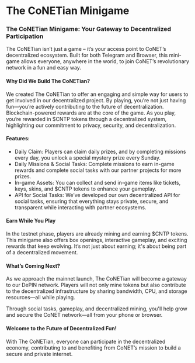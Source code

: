 # The CoNETian Minigame

### The CoNETian Minigame: Your Gateway to Decentralized Participation

The CoNETian isn’t just a game – it’s your access point to CoNET’s decentralized ecosystem. Built for both Telegram and Browser, this mini-game allows everyone, anywhere in the world, to join CoNET’s revolutionary network in a fun and easy way.

#### Why Did We Build The CoNETian?

We created The CoNETian to offer an engaging and simple way for users to get involved in our decentralized project. By playing, you’re not just having fun—you’re actively contributing to the future of decentralization.\
Blockchain-powered rewards are at the core of the game. As you play, you’re rewarded in $CNTP tokens through a decentralized system, highlighting our commitment to privacy, security, and decentralization.

#### Features:

* Daily Claim: Players can claim daily prizes, and by completing missions every day, you unlock a special mystery prize every Sunday.
* Daily Missions & Social Tasks: Complete missions to earn in-game rewards and complete social tasks with our partner projects for more prizes.
* In-game Assets: You can collect and send in-game items like tickets, keys, skins, and $CNTP tokens to enhance your gameplay.
* API for Social Tasks: We’ve developed our own decentralized API for social tasks, ensuring that everything stays private, secure, and transparent while interacting with partner ecosystems.

#### Earn While You Play

In the testnet phase, players are already mining and earning $CNTP tokens. This minigame also offers box openings, interactive gameplay, and exciting rewards that keep evolving. It’s not just about earning; it's about being part of a decentralized movement.

#### What’s Coming Next?

As we approach the mainnet launch, The CoNETian will become a gateway to our DePIN network. Players will not only mine tokens but also contribute to the decentralized infrastructure by sharing bandwidth, CPU, and storage resources—all while playing.

Through social tasks, gameplay, and decentralized mining, you'll help grow and secure the CoNET network—all from your phone or browser.

#### Welcome to the Future of Decentralized Fun!

With The CoNETian, everyone can participate in the decentralized economy, contributing to and benefiting from CoNET’s mission to build a secure and private internet.

